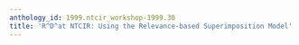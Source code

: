 ```yaml
---
anthology_id: 1999.ntcir_workshop-1999.30
title: 'R^D^at NTCIR: Using the Relevance-based Superimposition Model'
---
```

